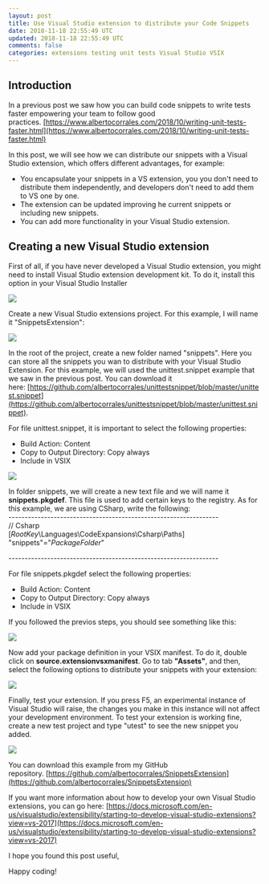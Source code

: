 ```yaml
---
layout: post
title: Use Visual Studio extension to distribute your Code Snippets
date: 2018-11-18 22:55:49 UTC
updated: 2018-11-18 22:55:49 UTC
comments: false
categories: extensions testing unit tests Visual Studio VSIX
---
```


## Introduction

In a previous post we saw how you can build code snippets to write tests faster empowering your team to follow good practices. [https://www.albertocorrales.com/2018/10/writing-unit-tests-faster.html](https://www.albertocorrales.com/2018/10/writing-unit-tests-faster.html)

In this post, we will see how we can distribute our snippets with a Visual Studio extension, which offers different advantages, for example:

- You encapsulate your snippets in a VS extension, you you don't need to distribute them independently, and developers don't need to add them to VS one by one.
- The extension can be updated improving he current snippets or including new snippets.
- You can add more functionality in your Visual Studio extension.

## Creating a new Visual Studio extension

First of all, if you have never developed a Visual Studio extension, you might need to install Visual Studio extension development kit. To do it, install this option in your Visual Studio Installer

[![](https://2.bp.blogspot.com/-Q-J6ccU0_CA/W_HHgcyr48I/AAAAAAAAFBo/sMZQu0jPTkkpNadUI6KcGVKziAel4WZfQCLcBGAs/s640/1.PNG)](https://2.bp.blogspot.com/-Q-J6ccU0_CA/W_HHgcyr48I/AAAAAAAAFBo/sMZQu0jPTkkpNadUI6KcGVKziAel4WZfQCLcBGAs/s1600/1.PNG)

Create a new Visual Studio extensions project. For this example, I will name it "SnippetsExtension":

[![](https://2.bp.blogspot.com/-Lfnybv_dJGU/W_HARGeQ7tI/AAAAAAAAFBA/zXKR8RKw9HQfJ2sVSfkblt8dlE9z3yTxgCLcBGAs/s640/2.JPG)](https://2.bp.blogspot.com/-Lfnybv_dJGU/W_HARGeQ7tI/AAAAAAAAFBA/zXKR8RKw9HQfJ2sVSfkblt8dlE9z3yTxgCLcBGAs/s1600/2.JPG)

In the root of the project, create a new folder named "snippets". Here you can store all the snippets you wan to distribute with your Visual Studio Extension. For this example, we will used the unittest.snippet example that we saw in the previous post. You can download it here: [https://github.com/albertocorrales/unittestsnippet/blob/master/unittest.snippet](https://github.com/albertocorrales/unittestsnippet/blob/master/unittest.snippet).

For file unittest.snippet, it is important to select the following properties:

- Build Action: Content
- Copy to Output Directory: Copy always
- Include in VSIX

[![](https://1.bp.blogspot.com/-jYXVNEWoG54/W_HARN_YQ6I/AAAAAAAAFA4/1bZbi1o0eXoGvwbaD6JiiGDfRQQkbFGoQCLcBGAs/s320/3.JPG)](https://1.bp.blogspot.com/-jYXVNEWoG54/W_HARN_YQ6I/AAAAAAAAFA4/1bZbi1o0eXoGvwbaD6JiiGDfRQQkbFGoQCLcBGAs/s1600/3.JPG)

In folder snippets, we will create a new text file and we will name it **snippets.pkgdef**. This file is used to add certain keys to the registry. As for this example, we are using CSharp, write the following:  
\-----------------------------------------------------------------  
// Csharp  
\[$RootKey$\\Languages\\CodeExpansions\\Csharp\\Paths\]  
"snippets"="$PackageFolder$"

\-----------------------------------------------------------------

For file snippets.pkgdef select the following properties:

- Build Action: Content
- Copy to Output Directory: Copy always
- Include in VSIX

If you followed the previos steps, you should see something like this:

[![](https://1.bp.blogspot.com/-mVlSFJj2dk0/W_HARk7xOfI/AAAAAAAAFBE/cnLIUE4WtOgaNnx2zjpODOJzWTscTYapwCLcBGAs/s320/4.JPG)](https://1.bp.blogspot.com/-mVlSFJj2dk0/W_HARk7xOfI/AAAAAAAAFBE/cnLIUE4WtOgaNnx2zjpODOJzWTscTYapwCLcBGAs/s1600/4.JPG)

Now add your package definition in your VSIX manifest. To do it, double click on **source.extensionvsxmanifest**. Go to tab **"Assets"**, and then, select the following options to distribute your snippets with your extension:

[![](https://3.bp.blogspot.com/-F5uND6G_rKM/W_HASFOQHEI/AAAAAAAAFBI/5LxY2cI1HsYNtbJ2GQQoOf_paoT79WBRgCLcBGAs/s1600/5.JPG)](https://3.bp.blogspot.com/-F5uND6G_rKM/W_HASFOQHEI/AAAAAAAAFBI/5LxY2cI1HsYNtbJ2GQQoOf_paoT79WBRgCLcBGAs/s1600/5.JPG)

Finally, test your extension. If you press F5, an experimental instance of Visual Studio will raise, the changes you make in this instance will not affect your development environment. To test your extension is working fine, create a new test project and type "utest" to see the new snippet you added.

[![](https://1.bp.blogspot.com/-zsdVficzu6Y/W_HASVf8sPI/AAAAAAAAFBM/x7WhnWFWtb8ugxWIn6M-GVcGQTq-JKifwCLcBGAs/s1600/6.JPG)](https://1.bp.blogspot.com/-zsdVficzu6Y/W_HASVf8sPI/AAAAAAAAFBM/x7WhnWFWtb8ugxWIn6M-GVcGQTq-JKifwCLcBGAs/s1600/6.JPG)

You can download this example from my GitHub repository. [https://github.com/albertocorrales/SnippetsExtension](https://github.com/albertocorrales/SnippetsExtension)

If you want more information about how to develop your own Visual Studio extensions, you can go here: [https://docs.microsoft.com/en-us/visualstudio/extensibility/starting-to-develop-visual-studio-extensions?view=vs-2017](https://docs.microsoft.com/en-us/visualstudio/extensibility/starting-to-develop-visual-studio-extensions?view=vs-2017)

I hope you found this post useful,

Happy coding!

